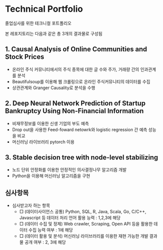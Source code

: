 # Technical Portfolio
졸업심사를 위한 테크니컬 포트폴리오

본 레포지토리는 다음과 같은 총 3개의 결과물로 구성됨

## 1. Causal Analysis of Online Communities and Stock Prices
  - 온라인 주식 커뮤니티에서의 주식 종목에 대한 글 수와 주가, 거래량 간의 인과관계를 분석
  - Beautifulsoup를 이용해 웹 크롤링으로 온라인 주식커뮤니티의 데이터를 수집
  - 상관관계와 Granger Causality로 분석을 수행 

## 2. Deep Neural Network Prediction of Startup Bankruptcy Using Non-Financial Information
  - 비재무정보를 이용한 신생 기업의 부도 예측
  - Drop out을 사용한 Feed-foward netowrk와 logistic regression 간 예측 성능을 비교
  - 머신러닝 라이브러리 pytorch 이용

## 3. Stable decision tree with node-level stabilizing
  - 노드 단위 안정화를 이용한 안정적인 의사결정나무 알고리즘 개발
  - Python을 이용해 머신러닝 알고리즘을 구현

## 심사항목
+ 심사받고자 하는 항목
  - □ (데이터사이언스 공통) Python, SQL, R, Java, Scala, Go, C/C++, Javascript 등 데이터 처리 언어 활용 능력 : 1,2,3에 해당
  - □ (데이터 수집 및 정제) Web crawler, Scraping, Open API 등을 활용한 데이터 수집 능력 여부 : 1에 해당
  - □ (데이터 활용 및 분석) 머신러닝 라이브러리를 이용한 재현 가능한 개발 결과물 공개 여부 : 2, 3에 해당
